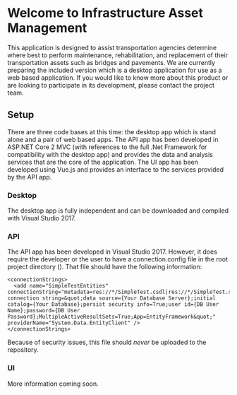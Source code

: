 # Welcome to Infrastructure Asset Management
This application is designed to assist transportation agencies determine where best to perform maintenance, rehabilitation, and replacement of their transportation assets such as bridges and pavements.  We are currently preparing the included version which is a desktop application for use as a web based application.  If you would like to know more about this product or are looking to participate in its development, please contact the project team.

## Setup
There are three code bases at this time:  the desktop app which is stand alone and a pair of web based apps.  The API app has been developed in ASP.NET Core 2 MVC (with references to the full .Net Framework for compatibility with the desktop app) and provides the data and analysis services that are the core of the application.  The UI app has been developed using Vue.js and provides an interface to the services provided by the API app.

### Desktop
The desktop app is fully independent and can be downloaded and compiled with Visual Studio 2017.

### API
The API app has been developed in Visual Studio 2017.  However, it does require the developer or the user to have a connection.config file in the root project directory ().  That file should have the following information:

```
<connectionStrings>
  <add name="SimpleTestEntities" connectionString="metadata=res://*/SimpleTest.csdl|res://*/SimpleTest.ssdl|res://*/SimpleTest.msl;provider=System.Data.SqlClient;provider connection string=&quot;data source={Your Database Server};initial catalog={Your Database};persist security info=True;user id={DB User Name};password={DB User Password};MultipleActiveResultSets=True;App=EntityFramework&quot;" providerName="System.Data.EntityClient" />
</connectionStrings>
```

Because of security issues, this file should *never* be uploaded to the repository.

### UI
More information coming soon.
